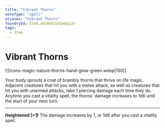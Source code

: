 ```yaml
---
title: "Vibrant Thorns"
noteType: "spell"
aliases: "Vibrant Thorns"
foundryId: Item.oHJHU51UYbmUqj2r
tags:
  - Item
---
```


# Vibrant Thorns
![[icons-magic-nature-thorns-hand-glow-green.webp|150]]

Your body sprouts a coat of brambly thorns that thrive on life magic. Adjacent creatures that hit you with a melee attack, as well as creatures that hit you with unarmed attacks, take 1 piercing damage each time they do. Anytime you cast a vitality spell, the thorns' damage increases to 1d6 until the start of your next turn.

* * *

**Heightened (+1)** The damage increases by 1, or 1d6 after you cast a vitality spell.
